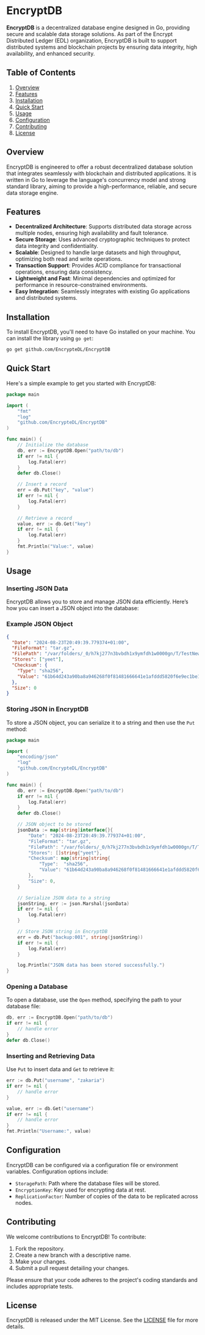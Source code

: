 # EncryptDB

**EncryptDB** is a decentralized database engine designed in Go, providing secure and scalable data storage solutions. As part of the Encrypt Distributed Ledger (EDL) organization, EncryptDB is built to support distributed systems and blockchain projects by ensuring data integrity, high availability, and enhanced security.

## Table of Contents

1. [Overview](#overview)
2. [Features](#features)
3. [Installation](#installation)
4. [Quick Start](#quick-start)
5. [Usage](#usage)
6. [Configuration](#configuration)
7. [Contributing](#contributing)
8. [License](#license)

## Overview

EncryptDB is engineered to offer a robust decentralized database solution that integrates seamlessly with blockchain and distributed applications. It is written in Go to leverage the language's concurrency model and strong standard library, aiming to provide a high-performance, reliable, and secure data storage engine.

## Features

- **Decentralized Architecture**: Supports distributed data storage across multiple nodes, ensuring high availability and fault tolerance.
- **Secure Storage**: Uses advanced cryptographic techniques to protect data integrity and confidentiality.
- **Scalable**: Designed to handle large datasets and high throughput, optimizing both read and write operations.
- **Transaction Support**: Provides ACID compliance for transactional operations, ensuring data consistency.
- **Lightweight and Fast**: Minimal dependencies and optimized for performance in resource-constrained environments.
- **Easy Integration**: Seamlessly integrates with existing Go applications and distributed systems.

## Installation

To install EncryptDB, you'll need to have Go installed on your machine. You can install the library using `go get`:

```bash
go get github.com/EncrypteDL/EncryptDB
```

## Quick Start

Here's a simple example to get you started with EncryptDB:

```go
package main

import (
    "fmt"
    "log"
    "github.com/EncrypteDL/EncryptDB"
)

func main() {
    // Initialize the database
    db, err := EncryptDB.Open("path/to/db")
    if err != nil {
        log.Fatal(err)
    }
    defer db.Close()

    // Insert a record
    err = db.Put("key", "value")
    if err != nil {
        log.Fatal(err)
    }

    // Retrieve a record
    value, err := db.Get("key")
    if err != nil {
        log.Fatal(err)
    }
    fmt.Println("Value:", value)
}
```

## Usage

### Inserting JSON Data
EncryptDB allows you to store and manage JSON data efficiently. Here’s how you can insert a JSON object into the database:

### Example JSON Object

```json
{
  "Date": "2024-08-23T20:49:39.779374+01:00",
  "FileFormat": "tar.gz",
  "FilePath": "/var/folders/_0/h7kj277n3bvbdh1x9ymfdh1w0000gn/T/TestNewTarGzBackupoutpath_directory973048178/002/001.tar.gz",
  "Stores": ["yeet"],
  "Checksum": {
    "Type": "sha256",
    "Value": "61b64d243a90ba8a946268f0f81481666641e1afddd5820f6e9ec1be1ffe445f"
  },
  "Size": 0
}
```

### Storing JSON in EncryptDB

To store a JSON object, you can serialize it to a string and then use the `Put` method:

```go
package main

import (
    "encoding/json"
    "log"
    "github.com/EncrypteDL/EncryptDB"
)

func main() {
    db, err := EncryptDB.Open("path/to/db")
    if err != nil {
        log.Fatal(err)
    }
    defer db.Close()

    // JSON object to be stored
    jsonData := map[string]interface{}{
        "Date": "2024-08-23T20:49:39.779374+01:00",
        "FileFormat": "tar.gz",
        "FilePath": "/var/folders/_0/h7kj277n3bvbdh1x9ymfdh1w0000gn/T/TestNewTarGzBackupoutpath_directory973048178/002/001.tar.gz",
        "Stores": []string{"yeet"},
        "Checksum": map[string]string{
            "Type":  "sha256",
            "Value": "61b64d243a90ba8a946268f0f81481666641e1afddd5820f6e9ec1be1ffe445f",
        },
        "Size": 0,
    }

    // Serialize JSON data to a string
    jsonString, err := json.Marshal(jsonData)
    if err != nil {
        log.Fatal(err)
    }

    // Store JSON string in EncryptDB
    err = db.Put("backup:001", string(jsonString))
    if err != nil {
        log.Fatal(err)
    }

    log.Println("JSON data has been stored successfully.")
}
```

### Opening a Database

To open a database, use the `Open` method, specifying the path to your database file:

```go
db, err := EncryptDB.Open("path/to/db")
if err != nil {
    // handle error
}
defer db.Close()
```

### Inserting and Retrieving Data

Use `Put` to insert data and `Get` to retrieve it:

```go
err := db.Put("username", "zakaria")
if err != nil {
    // handle error
}

value, err := db.Get("username")
if err != nil {
    // handle error
}
fmt.Println("Username:", value)
```

## Configuration

EncryptDB can be configured via a configuration file or environment variables. Configuration options include:

- `StoragePath`: Path where the database files will be stored.
- `EncryptionKey`: Key used for encrypting data at rest.
- `ReplicationFactor`: Number of copies of the data to be replicated across nodes.

## Contributing

We welcome contributions to EncryptDB! To contribute:

1. Fork the repository.
2. Create a new branch with a descriptive name.
3. Make your changes.
4. Submit a pull request detailing your changes.

Please ensure that your code adheres to the project's coding standards and includes appropriate tests.

## License

EncryptDB is released under the MIT License. See the [LICENSE](LICENSE) file for more details.
